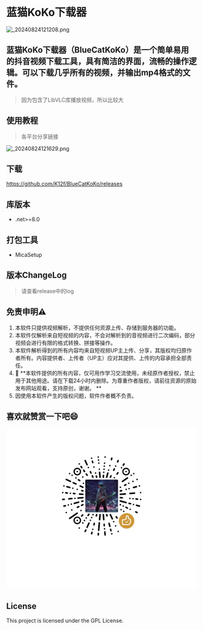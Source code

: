 # 蓝猫KoKo下载器

![_20240824121208.png](https://i.imgur.com/hc1yFSJ.png)

## 蓝猫KoKo下载器（BlueCatKoKo）是一个简单易用的抖音视频下载工具，具有简洁的界面，流畅的操作逻辑。可以下载几乎所有的视频，并输出mp4格式的文件。
> 因为包含了LibVLC库播放视频，所以比较大

## 使用教程
> 各平台分享链接

![_20240824121629.png](https://s2.loli.net/2024/08/24/BRfOVi4X6bFY8EU.jpg)

## 下载

https://github.com/K12f/BlueCatKoKo/releases

## 库版本

- .net>=8.0

## 打包工具
- MicaSetup

## 版本ChangeLog

> 请查看release中的log

## 免责申明⚠️

1. 本软件只提供视频解析，不提供任何资源上传、存储到服务器的功能。
2. 本软件仅解析来自短视频的内容，不会对解析到的音视频进行二次编码，部分视频会进行有限的格式转换、拼接等操作。
3. 本软件解析得到的所有内容均来自短视频UP主上传、分享，其版权均归原作者所有。内容提供者、上传者（UP主）应对其提供、上传的内容承担全部责任。
4. 🚫 **本软件提供的所有内容，仅可用作学习交流使用，未经原作者授权，禁止用于其他用途。请在下载24小时内删除。为尊重作者版权，请前往资源的原始发布网站观看，支持原创，谢谢。
   **
5. 因使用本软件产生的版权问题，软件作者概不负责。

## 喜欢就赞赏一下吧😄

![reward.png](./assets/reward.png)

## License
This project is licensed under the GPL License.
